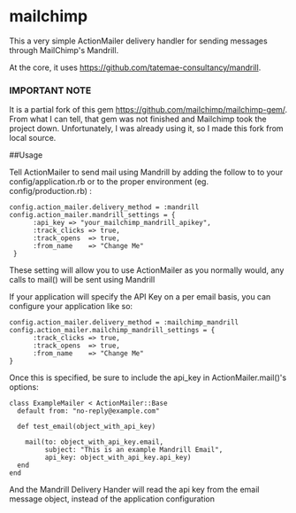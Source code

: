 # mailchimp

This a very simple ActionMailer delivery handler for sending messages through MailChimp's Mandrill. 

At the core, it uses https://github.com/tatemae-consultancy/mandrill.

### IMPORTANT NOTE

It is a partial fork of this gem https://github.com/mailchimp/mailchimp-gem/. From what I can tell, that gem was not finished and Mailchimp took the project down. Unfortunately, I was already using it, so I made this fork from local source.

##Usage

Tell ActionMailer to send mail using Mandrill by adding the follow to to your config/application.rb or to the proper environment (eg. config/production.rb) :

    config.action_mailer.delivery_method = :mandrill
    config.action_mailer.mandrill_settings = {
          :api_key => "your_mailchimp_mandrill_apikey",
          :track_clicks => true,
          :track_opens  => true,
          :from_name    => "Change Me"
     }

These setting will allow you to use ActionMailer as you normally would, any calls to mail() will be sent using Mandrill

If your application will specify the API Key on a per email basis, you can configure your application like so:

    config.action_mailer.delivery_method = :mailchimp_mandrill
    config.action_mailer.mailchimp_mandrill_settings = {
          :track_clicks => true,
          :track_opens  => true,
          :from_name    => "Change Me"
    }

Once this is specified, be sure to include the api_key in ActionMailer.mail()'s options:

    class ExampleMailer < ActionMailer::Base
      default from: "no-reply@example.com"

      def test_email(object_with_api_key)

        mail(to: object_with_api_key.email,
             subject: "This is an example Mandrill Email",
             api_key: object_with_api_key.api_key)
      end
    end

And the Mandrill Delivery Hander will read the api key from the email message object, instead of the application configuration
